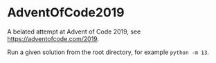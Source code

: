 # AdventOfCode2019

A belated attempt at Advent of Code 2019, see https://adventofcode.com/2019.

Run a given solution from the root directory, for example `python -m 13`.

